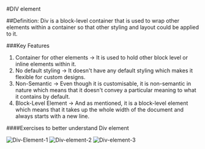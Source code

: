 #DIV element

##Definition:
Div is a block-level container that is used to wrap other elements within a container so that other styling and layout could be applied to it.

###Key Features
1) Container for other elements
   -> It is used to hold other block level or inline elements within it.
2) No default styling
   -> It doesn't have any default styling which makes it flexible for custom designs.
3) Non-Semantic
   -> Even though it is customisable, it is non-semantic in nature which means that it doesn't convey a particular meaning to what it contains by default.
4) Block-Level Element
   -> And as mentioned, it is a block-level element which means that it takes up the whole width of the document and always starts with a new line.

####Exercises to better understand Div element 

![Div-Element-1](https://github.com/Kabins-WorkSpace/LearningHtml/assets/149599791/16006ba9-a524-4152-830b-5121d45697bc)
![Div-element-2](https://github.com/Kabins-WorkSpace/LearningHtml/assets/149599791/b797150c-4901-4156-b7ea-fcdcf2ea8b66)
![Div-element-3](https://github.com/Kabins-WorkSpace/LearningHtml/assets/149599791/eb37a149-c40b-4c8c-a445-35409ac57a0a)


